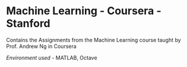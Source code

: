 # Machine Learning - Coursera - Stanford
 Contains the Assignments from the Machine Learning course taught by Prof. Andrew Ng in Coursera
 
 *Environment used* - MATLAB, Octave
